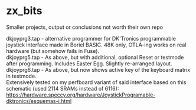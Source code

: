 # zx_bits
Smaller projects, output or conclusions not worth their own repo


dkjoyprg3.tap - alternative programmer for DK'Tronics programmable joystick interface made in Boriel BASIC. 48K only, OTLA-ing works on real hardware (but somehow fails in Fuse).  
dkjoyprg5.tap - As above, but with additional, optional Reset or testmode after programming. Includes Easter Egg. Slightly re-arranged layout.  
dkjoyprg6.tap - As above, but now shows active key of the keyboard matrix in testmode.  
Extensively tested on my perfboard variant of said interface based on this schematic (used 2114 SRAMs instead of 6116): https://hardware.speccy.org/hardware/JoystickProgramable-dktronics/esquemas-i.html
